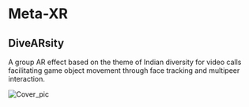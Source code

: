 # Meta-XR
## DiveARsity
A group AR effect based on the theme of Indian diversity for video calls facilitating game object movement through face tracking and multipeer interaction.

![Cover_pic](https://user-images.githubusercontent.com/77115160/142929417-5bddc1e9-14b6-467f-9219-b658f4d59010.png)
